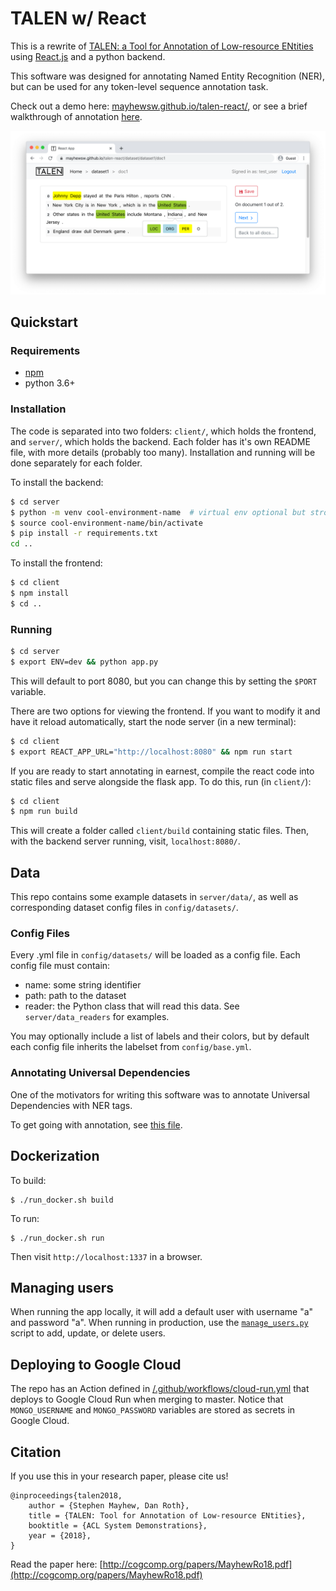 # TALEN w/ React

This is a rewrite of [TALEN: a Tool for Annotation of Low-resource ENtities](https://github.com/cogcomp/talen) using [React.js](https://reactjs.org/) and a python backend.

This software was designed for annotating Named Entity Recognition (NER), but can be used for any token-level sequence annotation task.

Check out a demo here: [mayhewsw.github.io/talen-react/](https://mayhewsw.github.io/talen-react/), or see a brief walkthrough of annotation [here](https://www.youtube.com/watch?v=LKj4b6m1hoo).

![Screenshot of web interface](/talen-screenshot.png?raw=true "Screenshot")

## Quickstart

### Requirements

- [npm](https://www.npmjs.com/get-npm)
- python 3.6+

### Installation

The code is separated into two folders: `client/`, which holds the frontend, and `server/`, which holds the backend.
Each folder has it's own README file, with more details (probably too many).
Installation and running will be done separately for each folder.

To install the backend:

```bash
$ cd server
$ python -m venv cool-environment-name  # virtual env optional but strongly recommended
$ source cool-environment-name/bin/activate
$ pip install -r requirements.txt
cd ..
```

To install the frontend:

```bash
$ cd client
$ npm install
$ cd ..
```

### Running

```bash
$ cd server
$ export ENV=dev && python app.py
```

This will default to port 8080, but you can change this by setting the `$PORT` variable.

There are two options for viewing the frontend. If you want to modify it and have it
reload automatically, start the node server (in a new terminal):

```bash
$ cd client
$ export REACT_APP_URL="http://localhost:8080" && npm run start
```

If you are ready to start annotating in earnest, compile the react code into static files and serve alongside the flask app. To do this, run (in `client/`):

```bash
$ cd client
$ npm run build
```

This will create a folder called `client/build` containing static files.
Then, with the backend server running, visit, `localhost:8080/`.

## Data

This repo contains some example datasets in `server/data/`, as well as corresponding dataset config files in `config/datasets/`.

### Config Files

Every .yml file in `config/datasets/` will be loaded as a config file. Each config file must contain:

- name: some string identifier
- path: path to the dataset
- reader: the Python class that will read this data. See `server/data_readers` for examples.

You may optionally include a list of labels and their colors, but by default each config file inherits the
labelset from `config/base.yml`.

### Annotating Universal Dependencies

One of the motivators for writing this software was to annotate Universal Dependencies with NER tags.

To get going with annotation, see [this file](server/README.md).

## Dockerization

To build:
```
$ ./run_docker.sh build
```

To run:
```
$ ./run_docker.sh run
```

Then visit `http://localhost:1337` in a browser.

## Managing users

When running the app locally, it will add a default user with username "a" and password "a". When running in production,
use the [`manage_users.py`](server/scripts/manage_users.py) script to add, update, or delete users.

## Deploying to Google Cloud

The repo has an Action defined in [/.github/workflows/cloud-run.yml]() that deploys to Google Cloud Run when merging to master. Notice that `MONGO_USERNAME` and `MONGO_PASSWORD` variables are stored as secrets in Google Cloud.

## Citation

If you use this in your research paper, please cite us!

```
@inproceedings{talen2018,
    author = {Stephen Mayhew, Dan Roth},
    title = {TALEN: Tool for Annotation of Low-resource ENtities},
    booktitle = {ACL System Demonstrations},
    year = {2018},
}
```

Read the paper here: [http://cogcomp.org/papers/MayhewRo18.pdf](http://cogcomp.org/papers/MayhewRo18.pdf)
